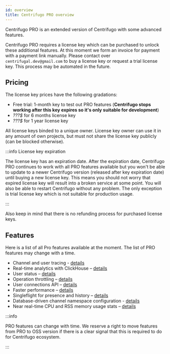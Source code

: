 ```yaml
---
id: overview
title: Centrifugo PRO overview
---
```


Centrifugo PRO is an extended version of Centrifugo with some advanced features.

Centrifugo PRO requires a license key which can be purchased to unlock these additional features. At this moment we form an invoice for payment with a payment link manually. Please contact over `centrifugal.dev@gmail.com` to buy a license key or request a trial license key. This process may be automated in the future.

## Pricing

The license key prices have the following gradations:

* Free trial: 1-month key to test out PRO features (**Centrifugo stops working after this key expires so it's only suitable for development**)
* <em>???$</em> for 6 months license key
* <em>???$</em> for 1 year license key

All license keys binded to a unique owner. License key owner can use it in any amount of own projects, but must not share the license key publicly (can be blocked otherwise).

:::info License key expiration

The license key has an expiration date. After the expiration date, Centrifugo PRO continues to work with all PRO features available but you won't be able to update to a newer Centrifugo version (released after key expiration date) until buying a new license key. This means you should not worry that expired license key will result into a broken service at some point. You will also be able to restart Centrifugo without any problem. The only exception is trial license key which is not suitable for production usage.

:::

Also keep in mind that there is no refunding process for purchased license keys. 

## Features

Here is a list of all Pro features available at the moment. The list of PRO features may change with a time.

* Channel and user tracing - [details](./tracing.md)
* Real-time analytics with ClickHouse – [details](./analytics.md)
* User status – [details](./user_status.md)
* Operation throttling – [details](./throttling.md)
* User connections API – [details](./user_connections.md)
* Faster performance – [details](./performance.md)
* Singleflight for presence and history – [details](./singleflight.md)
* Database-driven channel namespace configuration - [details](./db_namespaces.md)
* Near real-time CPU and RSS memory usage stats – [details](./process_stats.md)

:::info

PRO features can change with time. We reserve a right to move features from PRO to OSS version if there is a clear signal that this is required to do for Centrifugo ecosystem.

:::
